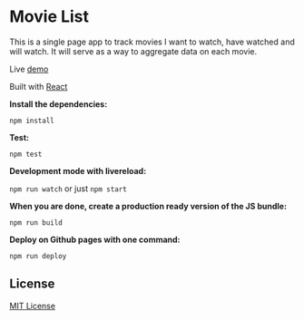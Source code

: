 # Movie List
This is a single page app to track movies I want to watch, have watched and will watch. It will serve as a way to aggregate data on each movie.

Live [demo](http://ec2-54-203-0-121.us-west-2.compute.amazonaws.com:3000/?)

Built with [React](https://facebook.github.io/react/)

__Install the dependencies:__

`npm install`

__Test:__

`npm test`

__Development mode with livereload:__

`npm run watch` or just `npm start`

__When you are done, create a production ready version of the JS bundle:__

`npm run build`

__Deploy on Github pages with one command:__

`npm run deploy`

## License

[MIT License](http://opensource.org/licenses/MIT)
